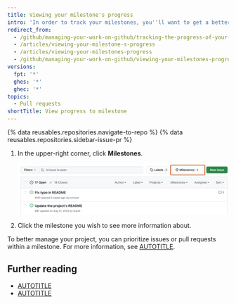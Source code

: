 ```yaml
---
title: Viewing your milestone's progress
intro: 'In order to track your milestones, you''ll want to get a better understanding of how many open issues and pull requests are remaining.'
redirect_from:
  - /github/managing-your-work-on-github/tracking-the-progress-of-your-work-with-milestones/viewing-your-milestones-progress
  - /articles/viewing-your-milestone-s-progress
  - /articles/viewing-your-milestones-progress
  - /github/managing-your-work-on-github/viewing-your-milestones-progress
versions:
  fpt: '*'
  ghes: '*'
  ghec: '*'
topics:
  - Pull requests
shortTitle: View progress to milestone
---
```

{% data reusables.repositories.navigate-to-repo %}
{% data reusables.repositories.sidebar-issue-pr %}
1. In the upper-right corner, click **Milestones**.

   ![Screenshot of the list of issues for a repository. Above the list, a button, labeled with a signpost icon and "Milestones," is outlined in dark orange.](/assets/images/help/issues/issues-milestone-button.png)
1. Click the milestone you wish to see more information about.

To better manage your project, you can prioritize issues or pull requests within a milestone. For more information, see [AUTOTITLE](/issues/using-labels-and-milestones-to-track-work/about-milestones#prioritizing-issues-and-pull-requests-in-milestones).

## Further reading

* [AUTOTITLE](/issues/using-labels-and-milestones-to-track-work/associating-milestones-with-issues-and-pull-requests)
* [AUTOTITLE](/issues/using-labels-and-milestones-to-track-work/filtering-issues-and-pull-requests-by-milestone)
